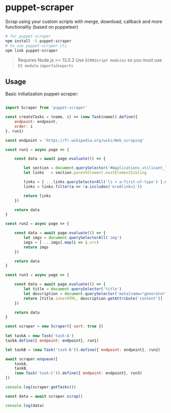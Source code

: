 # puppet-scraper
Scrap using your custom scripts with merge, download, callback and more functionality (based on puppeteer)

```bash
# for puppet-scraper
npm install -S puppet-scraper
# to use puppet-scraper cli
npm link puppet-scraper

```

> Requires Node.js >= 13.0.2
> Use `ECMAScript modules` so you must use `ES module` `imports`/`exports`

## Usage

Basic initialization puppet-scraper:

```js

import Scraper from 'puppet-scraper'

const createTasks = (name, i) => (new Task(name)).define({ 
	endpoint: endpoint,
	order: i
}, run1)

const endpoint = 'https://fr.wikipedia.org/wiki/Web_scraping'

const run1 = async page => {

	const data = await page.evaluate(() => {

		let section = document.querySelector('#Applications_utilisant_le_Web_scraping')
		let links   = section.parentElement.nextElementSibling

		links = [ ...links.querySelectorAll('li > a:first-of-type') ].map(a => a.href)
		links = links.filter(a => !a.includes('&redlink=1'))

		return links
	})

	return data
}

const run2 = async page => {

	const data = await page.evaluate(() => {
		let imgs = document.querySelectorAll('img')
		imgs = [ ...imgs].map(i => i.src)
		return imgs
	})

	return data
}

const run3 = async page => {

	const data = await page.evaluate(() => {
		let title = document.querySelector('title')
		let description = document.querySelector('meta[name="generator"]')
		return [title.innerHTML, description.getAttribute('content')]
	})

	return data
}

const scraper = new Scraper({ sort: true })
	
let taskA = new Task('task-A')
taskA.define({ endpoint: endpoint}, run1)

let taskB = (new Task('task-B')).define({ endpoint: endpoint}, run2)

await scraper.enqueue([
	taskA, 
	taskB, 
	(new Task('task-C')).define({ endpoint: endpoint}, run3)
])

console.log(scraper.getTasks())

const data = await scraper.scrap()

console.log(data)

```